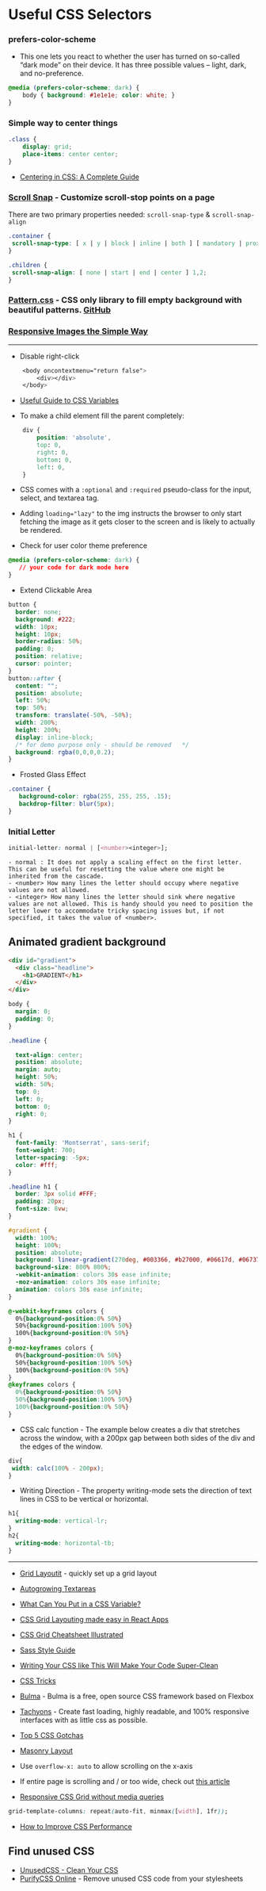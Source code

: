 # Useful CSS Selectors

### prefers-color-scheme
* This one lets you react to whether the user has turned on so-called “dark mode” on their device. It has three possible values – light, dark, and no-preference.
```CSS
@media (prefers-color-scheme: dark) {
    body { background: #1e1e1e; color: white; }
}
```

### Simple way to center things
``` CSS
.class {
    display: grid;
    place-items: center center;
}
```

* [Centering in CSS: A Complete Guide](https://css-tricks.com/centering-css-complete-guide/)

### [Scroll Snap](https://blog.logrocket.com/how-to-use-css-scroll-snap/) - Customize scroll-stop points on a page
There are two primary properties needed: `scroll-snap-type` & `scroll-snap-align`
``` CSS
.container {
 scroll-snap-type: [ x | y | block | inline | both ] [ mandatory | proximity ];
}
```
``` CSS
.children {
 scroll-snap-align: [ none | start | end | center ] 1,2;
}
```

### [Pattern.css](https://bansal.io/pattern-css) - CSS only library to fill empty background with beautiful patterns. [GitHub](https://github.com/bansal-io/pattern.css)

### [Responsive Images the Simple Way](https://cloudfour.com/thinks/responsive-images-the-simple-way/)

---

* Disable right-click 
``` CSS
    <body oncontextmenu="return false">
        <div></div>
    </body>
```
* [Useful Guide to CSS Variables](https://increment.com/frontend/a-users-guide-to-css-variables/)

* To make a child element fill the parent completely:
``` CSS
    div {
        position: 'absolute',
        top: 0,
        right: 0,
        bottom: 0,
        left: 0,
    }
```

* CSS comes with a `:optional` and `:required` pseudo-class for the input, select, and textarea tag.

* Adding `loading="lazy"` to the img instructs the browser to only start fetching the image as it gets closer to the screen and is likely to actually be rendered.

* Check for user color theme preference
```css
@media (prefers-color-scheme: dark) {
   // your code for dark mode here
}
```

* Extend Clickable Area
```css
button {
  border: none;
  background: #222;
  width: 10px;
  height: 10px;
  border-radius: 50%;
  padding: 0;
  position: relative;
  cursor: pointer;
}
button::after {
  content: "";
  position: absolute;
  left: 50%;
  top: 50%;
  transform: translate(-50%, -50%);
  width: 200%;
  height: 200%;
  display: inline-block;
  /* for demo purpose only - should be removed   */
  background: rgba(0,0,0,0.2);
}
```

* Frosted Glass Effect
```css
.container {
   background-color: rgba(255, 255, 255, .15);
   backdrop-filter: blur(5px);
}
```

### Initial Letter
```css
initial-letter: normal | [<number><integer>];
```

    - normal : It does not apply a scaling effect on the first letter. This can be useful for resetting the value where one might be inherited from the cascade.
    - <number> How many lines the letter should occupy where negative values are not allowed.
    - <integer> How many lines the letter should sink where negative values are not allowed. This is handy should you need to position the letter lower to accommodate tricky spacing issues but, if not specified, it takes the value of <number>.

## Animated gradient background
```html
<div id="gradient">
  <div class="headline">
    <h1>GRADIENT</h1>
  </div>
</div>
```
```css
body {
  margin: 0;
  padding: 0;
}

.headline {

  text-align: center;
  position: absolute;
  margin: auto;
  height: 50%;
  width: 50%;
  top: 0;
  left: 0;
  bottom: 0;
  right: 0;
}

h1 {
  font-family: 'Montserrat', sans-serif;
  font-weight: 700;
  letter-spacing: -5px;
  color: #fff;
}

.headline h1 {
  border: 3px solid #FFF;
  padding: 20px;
  font-size: 8vw;
}

#gradient {
  width: 100%;
  height: 100%;
  position: absolute;
  background: linear-gradient(270deg, #003366, #b27000, #06617d, #067370);
  background-size: 800% 800%;
  -webkit-animation: colors 30s ease infinite;
  -moz-animation: colors 30s ease infinite;
  animation: colors 30s ease infinite;
}

@-webkit-keyframes colors {
  0%{background-position:0% 50%}
  50%{background-position:100% 50%}
  100%{background-position:0% 50%}
}
@-moz-keyframes colors {
  0%{background-position:0% 50%}
  50%{background-position:100% 50%}
  100%{background-position:0% 50%}
}
@keyframes colors { 
  0%{background-position:0% 50%}
  50%{background-position:100% 50%}
  100%{background-position:0% 50%}
}
```

* CSS calc function - The example below creates a div that stretches across the window, with a 200px gap between both sides of the div and the edges of the window.
```css
div{
 width: calc(100% - 200px);
}
```

* Writing Direction - The property writing-mode sets the direction of text lines in CSS to be vertical or horizontal.
```css
h1{
  writing-mode: vertical-lr;
}
h2{
  writing-mode: horizontal-tb;
}
```

---

* [Grid Layoutit](https://grid.layoutit.com) - quickly set up a grid layout

* [Autogrowing Textareas](https://css-tricks.com/the-cleanest-trick-for-autogrowing-textareas/)

* [What Can You Put in a CSS Variable?](https://codersblock.com/blog/what-can-you-put-in-a-css-variable/)

* [CSS Grid Layouting made easy in React Apps](https://medium.com/@paramsingh_66174/css-grid-layouting-made-easy-in-react-apps-a8a6b1a23531)

* [CSS Grid Cheatsheet Illustrated](https://dev.to/joyshaheb/css-grid-cheat-sheet-illustrated-in-2021-1a3)

* [Sass Style Guide](https://css-tricks.com/sass-style-guide/)

* [Writing Your CSS like This Will Make Your Code Super-Clean](https://levelup.gitconnected.com/writing-your-css-like-this-will-make-your-code-super-clean-f82d4bfeb468)

* [CSS Tricks](https://css-tricks.com)

* [Bulma](https://bulma.io) - Bulma is a free, open source CSS framework based on Flexbox

* [Tachyons](https://tachyons.io) - Create fast loading, highly readable, and 100% responsive interfaces with as little css as possible.

* [Top 5 CSS Gotchas](https://sargalias.medium.com/the-top-5-css-gotchas-and-a-few-bonus-d39755c79527)

* [Masonry Layout](https://www.smashingmagazine.com/2021/02/things-you-can-do-with-css-today/)

* Use `overflow-x: auto` to allow scrolling on the x-axis
* If entire page is scrolling and / or too wide, check out [this article](https://ishadeed.com/article/min-content-size-css-grid/)

* [Responsive CSS Grid without media queries](https://medium.com/dev-genius/css-grid-responsive-without-media-queries-2351cf3bf386)
```css
grid-template-columns: repeat(auto-fit, minmax([width], 1fr));
```

* [How to Improve CSS Performance](https://calibreapp.com/blog/css-performance)
##  Find unused CSS
  * [UnusedCSS - Clean Your CSS](https://unused-css.com)
  * [PurifyCSS Online](https://purifycss.online) - Remove unused CSS code from your stylesheets
